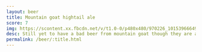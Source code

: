 ```yaml
---
layout: beer
title: Mountain goat hightail ale
score: 7
img: https://scontent.xx.fbcdn.net/v/t1.0-0/p480x480/970226_10153966649058745_8469352202645792973_n.jpg?oh=6d54440e2653ce9ea19501b9e1eaf6ba&oe=59246C1B
desc: Still yet to have a bad beer from mountain goat though they are a bit too similar
permalink: /beer/:title.html
---
```

